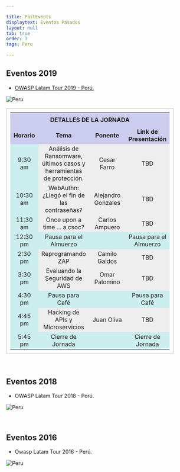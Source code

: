 ```yaml
---

title: PastEvents
displaytext: Eventos Pasados
layout: null
tab: true
order: 3
tags: Peru

---
```



## Eventos 2019

* [OWASP Latam Tour 2019 - Perú.](https://twitter.com/OWASP_Peru/status/1127392848196788224)

![Peru](https://pbs.twimg.com/profile_banners/322443324/1555721486/1500x500)

<table style="vertical-align:top;width:90%;background-color:#white;padding:10px;border:1px solid silver;" cellspacing="5" align="center">
<tr>
<td colspan="6" style="width:90%" valign="middle" bgcolor="#CCCCEE" align="center" height="40"> <b>DETALLES DE LA JORNADA</b>
</td></tr>
<tr>
<td colspan="0" style="width:20%" valign="middle" bgcolor="#CCCCEE" align="center" height="30"> <b> Horario </b>
</td>
<td colspan="0" style="width:25%" valign="middle" bgcolor="#CCCCEE" align="center" height="30"> <b>Tema</b>
</td>
<td colspan="0" style="width:35%" valign="middle" bgcolor="#CCCCEE" align="center" height="30"> <b>Ponente</b>
</td>
<td colspan="0" style="width:20%" valign="middle" bgcolor="#CCCCEE" align="center" height="30"> <b>Link de Presentación</b>
</td></tr>
<tr>
<td colspan="0" style="width:20%" valign="middle" bgcolor="#CCEEEE" align="center" height="30"> 9:30 am
</td>
<td colspan="0" style="width:25%" valign="middle" bgcolor="#EEEEEE" align="center" height="30"> Análisis de Ransomware, últimos casos y herramientas de protección.
</td>
<td colspan="0" style="width:35%" valign="middle" bgcolor="#EEEEEE" align="center" height="30"> Cesar Farro
</td>
<td colspan="0" style="width:20%" valign="middle" bgcolor="#EEEEEE" align="center" height="30"> TBD
</td></tr>
<tr>
<td colspan="0" style="width:20%" valign="middle" bgcolor="#CCEEEE" align="center" height="30"> 10:30 am
</td>
<td colspan="0" style="width:25%" valign="middle" bgcolor="#EEEEEE" align="center" height="30"> WebAuthn: ¿Llegó el fin de las contraseñas?
</td>
<td colspan="0" style="width:35%" valign="middle" bgcolor="#EEEEEE" align="center" height="30"> Alejandro Gonzales
</td>
<td colspan="0" style="width:20%" valign="middle" bgcolor="#EEEEEE" align="center" height="30"> TBD
</td></tr>
<tr>
<td colspan="0" style="width:20%" valign="middle" bgcolor="#CCEEEE" align="center" height="30"> 11:30 am
</td>
<td colspan="0" style="width:25%" valign="middle" bgcolor="#EEEEEE" align="center" height="30"> Once upon a time ... a csoc?
</td>
<td colspan="0" style="width:35%" valign="middle" bgcolor="#EEEEEE" align="center" height="30"> Carlos Ampuero
</td>
<td colspan="0" style="width:20%" valign="middle" bgcolor="#EEEEEE" align="center" height="30"> TBD
</td></tr>
<tr>
<td colspan="0" style="width:20%" valign="middle" bgcolor="#CCEEEE" align="center" height="30"> 12:30 pm
</td>
<td colspan="0" style="width:25%" valign="middle" bgcolor="#CCEEEE" align="center" height="30"> Pausa para el Almuerzo
</td>
<td colspan="0" style="width:35%" valign="middle" bgcolor="#CCEEEE" align="center" height="30">
</td>
<td colspan="0" style="width:20%" valign="middle" bgcolor="#CCEEEE" align="center" height="30"> Pausa para el Almuerzo
</td></tr>
<tr>
<td colspan="0" style="width:20%" valign="middle" bgcolor="#CCEEEE" align="center" height="30"> 2:30 pm
</td>
<td colspan="0" style="width:25%" valign="middle" bgcolor="#EEEEEE" align="center" height="30"> Reprogramando ZAP
</td>
<td colspan="0" style="width:35%" valign="middle" bgcolor="#EEEEEE" align="center" height="30"> Camilo Galdos
</td>
<td colspan="0" style="width:20%" valign="middle" bgcolor="#EEEEEE" align="center" height="30"> TBD
</td></tr>
<tr>
<td colspan="0" style="width:20%" valign="middle" bgcolor="#CCEEEE" align="center" height="30"> 3:30 pm
</td>
<td colspan="0" style="width:25%" valign="middle" bgcolor="#EEEEEE" align="center" height="30"> Evaluando la Seguridad de AWS
</td>
<td colspan="0" style="width:35%" valign="middle" bgcolor="#EEEEEE" align="center" height="30"> Omar Palomino
</td>
<td colspan="0" style="width:20%" valign="middle" bgcolor="#EEEEEE" align="center" height="30"> TBD
</td></tr>
<tr>
<td colspan="0" style="width:20%" valign="middle" bgcolor="#CCEEEE" align="center" height="30"> 4:30 pm
</td>
<td colspan="0" style="width:25%" valign="middle" bgcolor="#CCEEEE" align="center" height="30"> Pausa para Café
</td>
<td colspan="0" style="width:35%" valign="middle" bgcolor="#CCEEEE" align="center" height="30">
</td>
<td colspan="0" style="width:20%" valign="middle" bgcolor="#CCEEEE" align="center" height="30"> Pausa para Café
</td></tr>
<tr>
<td colspan="0" style="width:20%" valign="middle" bgcolor="#CCEEEE" align="center" height="30"> 4:45 pm
</td>
<td colspan="0" style="width:25%" valign="middle" bgcolor="#EEEEEE" align="center" height="30"> Hacking de APIs y Microservicios
</td>
<td colspan="0" style="width:35%" valign="middle" bgcolor="#EEEEEE" align="center" height="30"> Juan Oliva
</td>
<td colspan="0" style="width:20%" valign="middle" bgcolor="#EEEEEE" align="center" height="30"> TBD
</td></tr>
<tr>
<td colspan="0" style="width:20%" valign="middle" bgcolor="#CCEEEE" align="center" height="30"> 5:45 pm
</td>
<td colspan="0" style="width:25%" valign="middle" bgcolor="#CCEEEE" align="center" height="30"> Cierre de Jornada
</td>
<td colspan="0" style="width:35%" valign="middle" bgcolor="#CCEEEE" align="center" height="30">
</td>
<td colspan="0" style="width:20%" valign="middle" bgcolor="#CCEEEE" align="center" height="30"> Cierre de Jornada
</td></tr>
</table>

<br>

## Eventos 2018

* OWASP Latam Tour 2018 - Perú.

![Peru](https://pbs.twimg.com/media/DaCL4SXX4AAXmmz?format=jpg&name=900x900)

<br>

## Eventos 2016

* Owasp Latam Tour 2016 - Perú.

![Peru](https://pbs.twimg.com/media/CfYdRllWsAAELe4?format=jpg&name=medium)
